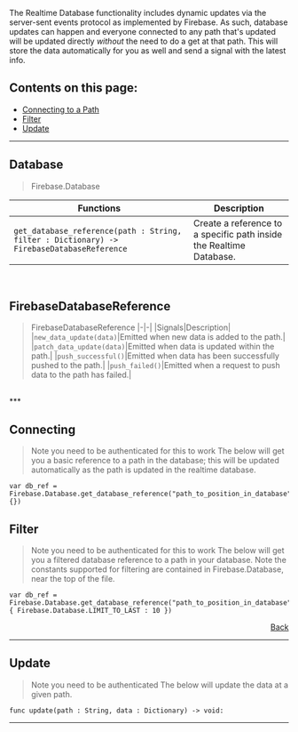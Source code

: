 The Realtime Database functionality includes dynamic updates via the server-sent events protocol as implemented by Firebase. As such, database updates can happen and everyone connected to any path that's updated will be updated directly *without* the need to do a get at that path. This will store the data automatically for you as well and send a signal with the latest info.


## Contents on this page:
- [Connecting to a Path](https://github.com/GodotNuts/GodotFirebase/wiki/Realtime-Database#Connecting)
- [Filter](https://github.com/GodotNuts/GodotFirebase/wiki/Realtime-Database#Filter)
- [Update](https://github.com/GodotNuts/GodotFirebase/wiki/Realtime-Database#Update)

***
## Database
> Firebase.Database

|Functions|Description|
|-|-|
|`get_database_reference(path : String, filter : Dictionary) -> FirebaseDatabaseReference`|Create a reference to a specific path inside the Realtime Database.|
<br/>

## FirebaseDatabaseReference
> FirebaseDatabaseReference
|-|-|
|Signals|Description|
|`new_data_update(data)`|Emitted when new data is added to the path.|
|`patch_data_update(data)`|Emitted when data is updated within the path.|
|`push_successful()`|Emitted when data has been successfully pushed to the path.|
|`push_failed()`|Emitted when a request to push data to the path has failed.|
<br/>
***

## Connecting
> Note you need to be authenticated for this to work
The below will get you a basic reference to a path in the database; this will be updated automatically as the path is updated in the realtime database.

```gdscript
var db_ref = Firebase.Database.get_database_reference("path_to_position_in_database", {})
```

## Filter
> Note you need to be authenticated for this to work
The below will get you a filtered database reference to a path in your database. Note the constants supported for filtering are contained in Firebase.Database, near the top of the file.

```gdscript
var db_ref = Firebase.Database.get_database_reference("path_to_position_in_database", { Firebase.Database.LIMIT_TO_LAST : 10 })
```

<p align="right"><a href="#contents-on-this-page">Back</a></p> 

***

## Update
> Note you need to be authenticated
The below will update the data at a given path.

```gdscript
func update(path : String, data : Dictionary) -> void:
```

***
